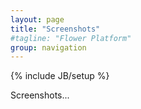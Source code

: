 ```yaml
---
layout: page
title: "Screenshots"
#tagline: "Flower Platform"
group: navigation
---
```

{% include JB/setup %}

Screenshots...

